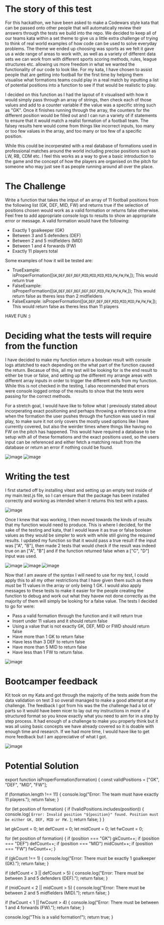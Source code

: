 # The story of this test

For this hackathon, we have been asked to make a Codewars style kata that can be passed onto other people that will automatically review their answers through the tests we build into the repo. We decided to keep all of our teams kata within a set theme to give us a little extra challenge of trying to think of real world examples of how code can be used to solve everyday problems. The theme we ended up choosing was sports as we felt it gave us a wide range of areas to work with, as well as a variety of different data sets we can work from with different sports scoring methods, rules, league structures etc. allowing us more freedom in what we wanted the functionality of our code to look like. For my kata, I have chosen to assist people that are getting into football for the first time by helping them visualise what formations teams could play in a real match by inputting a list of potential positions into a function to see if that would be realistic to play.

I decided on this function as I had the layout of it visualised with how it would simply pass through an array of strings, then check each of those values and add to a counter variable if the value was a specific string such as "GK". Once it finishes running through the array, the counters for the different position would be filled out and I can run a variety of if statements to ensure that it would match a realist formation of a football team. The falsey results here would come from things like incorrect inputs, too many or too few values in the array, and too many or too few of a specific position.

While this could be incorperated with a real database of formations used in professional matches around the world including precise positions such as LW, RB, CDM etc. I feel this works as a way to give a basic introduction to the game and the concept of how the players are organised on the pitch for someone who may just see it as people running around all over the place.

# The Challenge

Write a function that takes the intput of an array of 11 football positions from the following list (GK, DEF, MID, FW) and returns true if the selection of positions chosen would work as a valid formation or returns false otherwise.
Feel free to add appropriate console logs to results to show an appropriate error or message. A valid formation would have the following:
* Exactly 1 goalkeeper (GK)
* Between 3 and 5 defenders (DEF)
* Between 2 and 5 midfielders (MID)
* Between 1 and 4 forwards (FW)
* Exactly 11 players total

Some examples of how it will be tested are:

* TrueExample: isProperFormation([`GK`,`DEF`,`DEF`,`DEF`,`MID`,`MID`,`MID`,`MID`,`FW`,`FW`,`FW`,]);    This would return true
* FalseExample: isProperFormation([`GK`,`DEF`,`DEF`,`DEF`,`DEF`,`DEF`,`MID`,`FW`,`FW`,`FW`,`FW`,]);     This would return false as theres less than 2 midfielders
* FalseExample: isProperFormation([`GK`,`DEF`,`DEF`,`DEF`,`MID`,`MID`,`MID`,`FW`,`FW`,`FW`,]);          This would return false as theres less than 11 players

HAVE FUN :)

# Deciding what the tests will require from the function

I have decided to make my function return a boolean result with console logs attatched to each depending on the what part of the function caused the return. Becasue of this, all my test will be looking for is the end result to either be true or false, and setting up the different my arrange areas with different array inputs in order to trigger the different exits from my function. While this is not checked in the testing, I also recommended that errors were console logged ontop of the results to show that the tests were passing for the correct methods.

For a stretch goal, I would have like to follow what I previously stated about incorperating exact positioning and perhaps throwing a reference to a time when the formation the user pushes through the function was used in real play, to make sure it not only covers the mostly used options like I have currently covered, but also the weirder times where things like having no FW on the pitch has happened. This would have required a database to be setup with all of these formations and the exact positions used, so the users input can be referenced and either fetch a matching result from the database or return an error if nothing could be found.

![image](https://github.com/user-attachments/assets/ecdbb8c9-eae5-4507-a9e9-d4e0dcd061e9)
![image](https://github.com/user-attachments/assets/df43dd4b-d4d5-48c8-b673-30982f8f66ee)

# Writing the test

I first started off by installing vitest and setting up an empty test inside of my main.test.js file, so I can ensure that the package has been installed correctly and working as intended when it returns this test with a pass.

![image](https://github.com/user-attachments/assets/1b17f675-579e-424f-a5d5-35a625f4250d)

Once I knew that was working, I then moved towards the kinds of results that my function would need to produce. This is where I decided, for the sake of the testing and kata, that I would leave it as true or false boolean values as they would be simpler to work with while still giving the required results. I updated my function so that it would pass a true result if the input was ["A", "B"], then made 2 tests that would check if the result was indeed true on an ["A", "B"] and if the function returned false when a ["C", "D"] input was used.

![image](https://github.com/user-attachments/assets/0ca91d00-81cf-4a54-9beb-00b30b70033d)
![image](https://github.com/user-attachments/assets/24c10324-a519-4aa6-b001-fc95e00334fe)
![image](https://github.com/user-attachments/assets/4ead1a90-96df-4056-a0c5-661a3c0baca3)

Now that I am aware of the syntax I will need to use for my test, I could apply this to all my other restrictions that I have given them such as there must be 11 values in the array or only being 1 GK. I would also apply messages to these tests to make it easier for the people creating the function to debug and work out what they havew not done correctly as the majority of them will simply be looking for a false value. The tests I decided to go for were:

   * Pass a valid formation through the function and it will return true
   * Insert under 11 values and it should return false
   * Using a value that is not exactly GK, DEF, MID or FWD should return false
   * Have more than 1 GK to return false
   * Have less than 3 DEF to return false
   * Have more than 5 MID to return false
   * Have less than 1 FW to return false.

![image](https://github.com/user-attachments/assets/842b5f9f-45f4-485f-a7d5-77f828dd39fc)

# Bootcamper feedback

Kit took on my Kata and got through the majority of the tests aside from the data validation on test 3 so overall managed to make a good attempt at my challenge. The feedback I got from his was the the challenge had a lot of parts so it would have been nicer to lay out my instructions in more of a structured format so you know exactly what you need to aim for in a step by step process. It had enough of a challenge to make you properly think but it was all using basic concepts we have already covered so it is doable with enough time and research. If we had more time, I would have like to get more feedback but I am appreciative of what I got.

![image](https://github.com/user-attachments/assets/7faf4d1e-7f9c-4490-87ed-83c7df1ac216)

# Potential Solution

export function isProperFormation(formation) {
  const validPositions = ["GK", "DEF", "MID", "FW"];

  if (formation.length !== 11) {
    console.log("Error: The team must have exactly 11 players.");
    return false;
  }

  for (let position of formation) {
    if (!validPositions.includes(position)) {
      console.log(
        `Error: Invalid position "${position}" found. Position must be either GK, DEF, MID or FW.`
      );
      return false;
    }
  }

  let gkCount = 0;
  let defCount = 0;
  let midCount = 0;
  let fwCount = 0;

  for (let position of formation) {
    if (position === "GK") gkCount++;
    if (position === "DEF") defCount++;
    if (position === "MID") midCount++;
    if (position === "FW") fwCount++;
  }

  if (gkCount !== 1) {
    console.log("Error: There must be exactly 1 goalkeeper (GK).");
    return false;
  }

  if (defCount < 3 || defCount > 5) {
    console.log("Error: There must be between 3 and 5 defenders (DEF).");
    return false;
  }

  if (midCount < 2 || midCount > 5) {
    console.log("Error: There must be between 2 and 5 midfielders (MID).");
    return false;
  }

  if (fwCount < 1 || fwCount > 4) {
    console.log("Error: There must be between 1 and 4 forwards (FW).");
    return false;
  }

  console.log("This is a valid formation!");
  return true;
}

